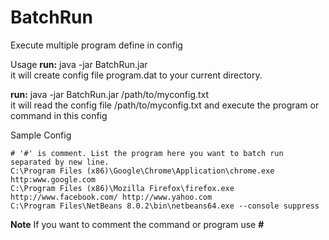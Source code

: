 # BatchRun
Execute multiple program define in config

Usage
**run:** java -jar BatchRun.jar  
it will create config file program.dat to your current directory.

**run:** java -jar BatchRun.jar /path/to/myconfig.txt  
it will read the config file /path/to/myconfig.txt and execute the program or command in this config

Sample Config
```
# '#' is comment. List the program here you want to batch run separated by new line.  
C:\Program Files (x86)\Google\Chrome\Application\chrome.exe http:www.google.com  
C:\Program Files (x86)\Mozilla Firefox\firefox.exe http://www.facebook.com/ http://www.yahoo.com  
C:\Program Files\NetBeans 8.0.2\bin\netbeans64.exe --console suppress  
```

**Note**
If you want to comment the command or program use **#**
